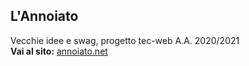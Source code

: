 ## L'Annoiato
Vecchie idee e swag, progetto tec-web A.A. 2020/2021 \
**Vai al sito:** [annoiato.net](http://www.annoiato.net/)
